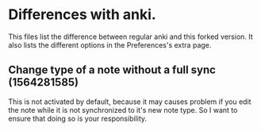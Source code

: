# Differences with anki.
This files list the difference between regular anki and this forked
version. It also lists the different options in the Preferences's extra page.

## Change type of a note without a full sync (1564281585)
This is not activated by default, because it may causes problem if you
edit the note while it is not synchronized to it's new note type. So I
want to ensure that doing so is your responsibility.

